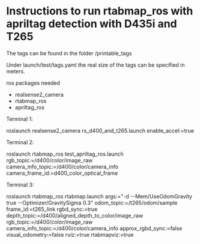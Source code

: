 # Instructions to run rtabmap_ros with apriltag detection with D435i and T265
The tags can be found in the folder /printable_tags

Under launch/test/tags.yaml the real size of the tags can be specified in meters.


ros packages needed
- realsense2_camera
- rtabmap_ros
- apriltag_ros


Terminal 1:

roslaunch realsense2_camera rs_d400_and_t265.launch enable_accel:=true

Terminal 2:

roslaunch rtabmap_ros test_apriltag_ros.launch rgb_topic:=/d400/color/image_raw camera_info_topic:=/d400/color/camera_info camera_frame_id:=d400_color_optical_frame

Terminal 3:

roslaunch rtabmap_ros rtabmap.launch    args:="-d --Mem/UseOdomGravity true --Optimizer/GravitySigma 0.3"    odom_topic:=/t265/odom/sample    frame_id:=t265_link    rgbd_sync:=true    depth_topic:=/d400/aligned_depth_to_color/image_raw    rgb_topic:=/d400/color/image_raw    camera_info_topic:=/d400/color/camera_info    approx_rgbd_sync:=false    visual_odometry:=false rviz:=true rtabmapviz:=true
